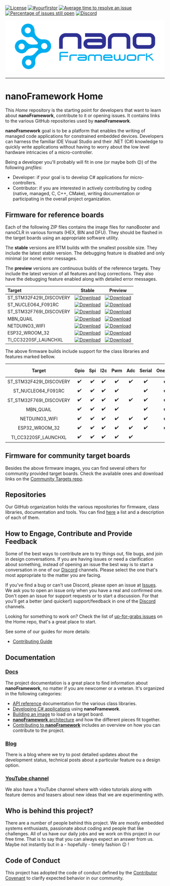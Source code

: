 [![License](https://img.shields.io/badge/License-Apache%202.0-blue.svg)](https://opensource.org/licenses/Apache-2.0) [![#yourfirstpr](https://img.shields.io/badge/first--timers--only-friendly-blue.svg)](https://github.com/nanoframework/Home/blob/master/CONTRIBUTING.md) 
[![Average time to resolve an issue](http://isitmaintained.com/badge/resolution/nanoframework/home.svg)](http://isitmaintained.com/project/nanoframework/home "Average time to resolve an issue") [![Percentage of issues still open](http://isitmaintained.com/badge/open/nanoframework/home.svg)](http://isitmaintained.com/project/nanoframework/home "Percentage of issues still open") [![Discord](https://img.shields.io/discord/478725473862549535.svg)](https://discord.gg/gCyBu8T)

![nanoFramework logo](resources/logo/nanoFramework-repo-logo.png)

-----

# **nanoFramework** Home

This _Home_ repository is the starting point for developers that want to learn about **nanoFramework**, contribute to it or opening issues.
It contains links to the various GitHub repositories used by **nanoFramework**.

**nanoFramework** goal is to be a platform that enables the writing of managed code applications for constrained embedded devices. 
Developers can harness the familiar IDE Visual Studio and their .NET (C#) knowledge to quickly write applications without having to worry about the low level hardware intricacies of a micro-controller.

Being a developer you'll probably will fit in one (or maybe both :wink:) of the following _profiles_:

- Developer: if your goal is to develop C# applications for micro-controllers.
- Contributor: if you are interested in actively contributing by coding (native, managed, C, C++, CMake), writing documentation or participating in the overall project organization.

## Firmware for reference boards

Each of the following ZIP files contains the image files for nanoBooter and nanoCLR in various formats (HEX, BIN and DFU). They should be flashed in the target boards using an appropriate software utility.

The **stable** versions are RTM builds with the smallest possible size. They include the latest stable version. The debugging feature is disabled and only minimal (or none) error messages.

The **preview** versions are continuous builds of the reference targets. They include the latest version of all features and bug corrections. They also have the debugging feature enabled along with detailed error messages.

| Target | Stable | Preview |
|:-|---|---|
| ST_STM32F429I_DISCOVERY | [ ![Download](https://api.bintray.com/packages/nfbot/nanoframework-images/ST_STM32F429I_DISCOVERY/images/download.svg) ](https://bintray.com/nfbot/nanoframework-images/ST_STM32F429I_DISCOVERY/_latestVersion) | [ ![Download](https://api.bintray.com/packages/nfbot/nanoframework-images-dev/ST_STM32F429I_DISCOVERY/images/download.svg) ](https://bintray.com/nfbot/nanoframework-images-dev/ST_STM32F429I_DISCOVERY/_latestVersion) |
| ST_NUCLEO64_F091RC | [ ![Download](https://api.bintray.com/packages/nfbot/nanoframework-images/ST_NUCLEO64_F091RC/images/download.svg) ](https://bintray.com/nfbot/nanoframework-images/ST_NUCLEO64_F091RC/_latestVersion) | [ ![Download](https://api.bintray.com/packages/nfbot/nanoframework-images-dev/ST_NUCLEO64_F091RC/images/download.svg) ](https://bintray.com/nfbot/nanoframework-images-dev/ST_NUCLEO64_F091RC/_latestVersion) |
| ST_STM32F769I_DISCOVERY | [ ![Download](https://api.bintray.com/packages/nfbot/nanoframework-images/ST_STM32F769I_DISCOVERY/images/download.svg) ](https://bintray.com/nfbot/nanoframework-images/ST_STM32F769I_DISCOVERY/_latestVersion) | [ ![Download](https://api.bintray.com/packages/nfbot/nanoframework-images-dev/ST_STM32F769I_DISCOVERY/images/download.svg) ](https://bintray.com/nfbot/nanoframework-images-dev/ST_STM32F769I_DISCOVERY/_latestVersion) |
| MBN_QUAIL | [ ![Download](https://api.bintray.com/packages/nfbot/nanoframework-images/MBN_QUAIL/images/download.svg) ](https://bintray.com/nfbot/nanoframework-images/MBN_QUAIL/_latestVersion) | [ ![Download](https://api.bintray.com/packages/nfbot/nanoframework-images-dev/MBN_QUAIL/images/download.svg) ](https://bintray.com/nfbot/nanoframework-images-dev/MBN_QUAIL/_latestVersion) |
| NETDUINO3_WIFI | [ ![Download](https://api.bintray.com/packages/nfbot/nanoframework-images/NETDUINO3_WIFI/images/download.svg) ](https://bintray.com/nfbot/nanoframework-images/NETDUINO3_WIFI/_latestVersion) | [ ![Download](https://api.bintray.com/packages/nfbot/nanoframework-images-dev/NETDUINO3_WIFI/images/download.svg) ](https://bintray.com/nfbot/nanoframework-images-dev/NETDUINO3_WIFI/_latestVersion) |
| ESP32_WROOM_32 | [ ![Download](https://api.bintray.com/packages/nfbot/nanoframework-images/ESP32_WROOM_32/images/download.svg) ](https://bintray.com/nfbot/nanoframework-images/ESP32_WROOM_32/_latestVersion) | [ ![Download](https://api.bintray.com/packages/nfbot/nanoframework-images-dev/ESP32_WROOM_32/images/download.svg) ](https://bintray.com/nfbot/nanoframework-images-dev/ESP32_WROOM_32/_latestVersion) |
| TI_CC3220SF_LAUNCHXL | [ ![Download](https://api.bintray.com/packages/nfbot/nanoframework-images/TI_CC3220SF_LAUNCHXL/images/download.svg) ](https://bintray.com/nfbot/nanoframework-images/TI_CC3220SF_LAUNCHXL/_latestVersion) | [ ![Download](https://api.bintray.com/packages/nfbot/nanoframework-images-dev/TI_CC3220SF_LAUNCHXL/images/download.svg) ](https://bintray.com/nfbot/nanoframework-images-dev/TI_CC3220SF_LAUNCHXL/_latestVersion) |

The above firmware builds include support for the class libraries and features marked bellow.

| Target                  | Gpio               | Spi                | I2c                | Pwm                | Adc                | Serial             | OneWire            | Events             | SWO                | Networking         | Large Heap         |
|:-:                      |:-:                 |:-:                 |:-:                 |:-:                 |:-:                 |:-:                 |:-:                 |:-:                 |:-:                 |:-:                 |:-:                 |
| ST_STM32F429I_DISCOVERY | :heavy_check_mark: | :heavy_check_mark: | :heavy_check_mark: | :heavy_check_mark: | :heavy_check_mark: | :heavy_check_mark: | :heavy_check_mark: | :heavy_check_mark: | :heavy_check_mark: |                    | :heavy_check_mark: |
| ST_NUCLEO64_F091RC      | :heavy_check_mark: | :heavy_check_mark: | :heavy_check_mark: | :heavy_check_mark: |                    | :heavy_check_mark: | :heavy_check_mark: | :heavy_check_mark: | :heavy_check_mark: |                    |                    |
| ST_STM32F769I_DISCOVERY | :heavy_check_mark: | :heavy_check_mark: | :heavy_check_mark: | :heavy_check_mark: | :heavy_check_mark: | :heavy_check_mark: | :heavy_check_mark: | :heavy_check_mark: | :heavy_check_mark: | :heavy_check_mark: | :heavy_check_mark: |
| MBN_QUAIL               | :heavy_check_mark: | :heavy_check_mark: | :heavy_check_mark: | :heavy_check_mark: |                    | :heavy_check_mark: | :heavy_check_mark: | :heavy_check_mark: |                    |                    |                    |
| NETDUINO3_WIFI          | :heavy_check_mark: | :heavy_check_mark: | :heavy_check_mark: | :heavy_check_mark: | :heavy_check_mark: | :heavy_check_mark: | :heavy_check_mark: | :heavy_check_mark: |                    |                    |                    |
| ESP32_WROOM_32           | :heavy_check_mark: | :heavy_check_mark: | :heavy_check_mark: | :heavy_check_mark: | :heavy_check_mark: | :heavy_check_mark: | :heavy_check_mark: | :heavy_check_mark: |                    | :heavy_check_mark: |                    |
| TI_CC3220SF_LAUNCHXL           | :heavy_check_mark: | :heavy_check_mark: | :heavy_check_mark: | :heavy_check_mark: | :heavy_check_mark: |   |                    | :heavy_check_mark: |                    | :heavy_check_mark: |                    |

## Firmware for community target boards

Besides the above firmware images, you can find several others for community provided target boards. Check the available ones and download links on the [Community Targets repo](https://github.com/nanoframework/nf-Community-Targets).

## Repositories

Our GitHub organization holds the various repositories for firmware, class libraries, documentation and tools.
You can find [here](docs/organization/README.md) a list and a description of each of them.

## How to Engage, Contribute and Provide Feedback

Some of the best ways to contribute are to try things out, file bugs, and join in design conversations. 
If you are having issues or need a clarification about something, instead of opening an issue the best way is to start a conversation in one of our [Discord](https://discord.gg/gCyBu8T) channels.
Please select the one that's most appropriate to the matter you are facing.

If you've find a bug or can't use Discord, please open an issue at [Issues](https://github.com/nanoframework/Home/issues).
We ask you to open an issue only when you have a real and confirmed one. Don't open an issue for support requests or to start a discussion. For that you'll get a better (and quicker!) support/feedback in one of the [Discord](https://discord.gg/gCyBu8T) channels.

Looking for something to work on? Check the list of [up-for-grabs issues](https://github.com/nanoframework/Home/issues?q=is%3Aissue+is%3Aopen+label%3Aup-for-grabs) on the Home repo, that's a great place to start.

See some of our guides for more details:

- [Contributing Guide](CONTRIBUTING.md)

## Documentation

### [Docs](https://docs.nanoframework.net/articles/intro.html)

The project documentation is a great place to find information about **nanoFramework**, no matter if you are newcomer or a veteran. It's organized in the following categories:

- [API reference](http://docs.nanoframework.net/api) documentation for the various class libraries.
- [Developing C# applications](https://docs.nanoframework.net/articles/getting-started-guides/getting-started-managed.html#coding-a-hello-world-application) using **nanoFramework**.
- [Building an image](https://docs.nanoframework.net/articles/building/building.html) to load on a target board.
- [**nanoFramework** architecture](https://docs.nanoframework.net/articles/architecture/architecture.html) and how the different pieces fit together.
- [Contributing to **nanoFramework**](https://docs.nanoframework.net/articles/contributing/contributing.html) includes an overview on how you can contribute to the project.

### [Blog](https://www.nanoframework.net/blog)

There is a blog where we try to post detailed updates about the development status, technical posts about a particular feature ou a design option.

### [YouTube channel](https://www.youtube.com/c/nanoFramework)

We also have a YouTube channel where with video tutorials along with feature demos and teasers about new ideas that we are experimenting with.

## Who is behind this project?

There are a number of people behind this project. We are mostly embedded systems enthusiasts, passionate about coding and people that like challenges. 
All of us have our daily jobs and we work on this project in our free time.
That is to say that you can always expect an answer from us. Maybe not instantly but in a - hopefully - timely fashion :wink: !

## Code of Conduct

This project has adopted the code of conduct defined by the [Contributor Covenant](http://contributor-covenant.org/)
to clarify expected behavior in our community.
